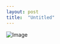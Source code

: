 ```yaml
---
layout: post
title:  "Untitled"
---
```


![Image](../../../images/hero/lofimountain-scatter-v2a.png)
